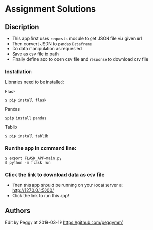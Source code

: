 # Assignment Solutions

## Discription

- This app first uses `requests` module to get JSON file via given url
- Then convert JSON to `pandas` `Dataframe`
- Do data manipulation as requested 
- Save as csv file to path 
- Finally define app to open csv file and `response` to download csv file

### Installation

Libraries need to be installed: 

Flask

```
$ pip install flask
```

Pandas

```
$pip install pandas
```

Tablib

```
$ pip install tablib
```

### Run the app in command line: 

```
$ export FLASK_APP=main.py 
$ python -m flask run
```

### Click the link to download data as csv file
- Then this app should be running on your local server at http://127.0.0.1:5000/ 
- Click the link to run this app!


## Authors
Edit by Peggy at 2019-03-19
https://github.com/peggymmf

